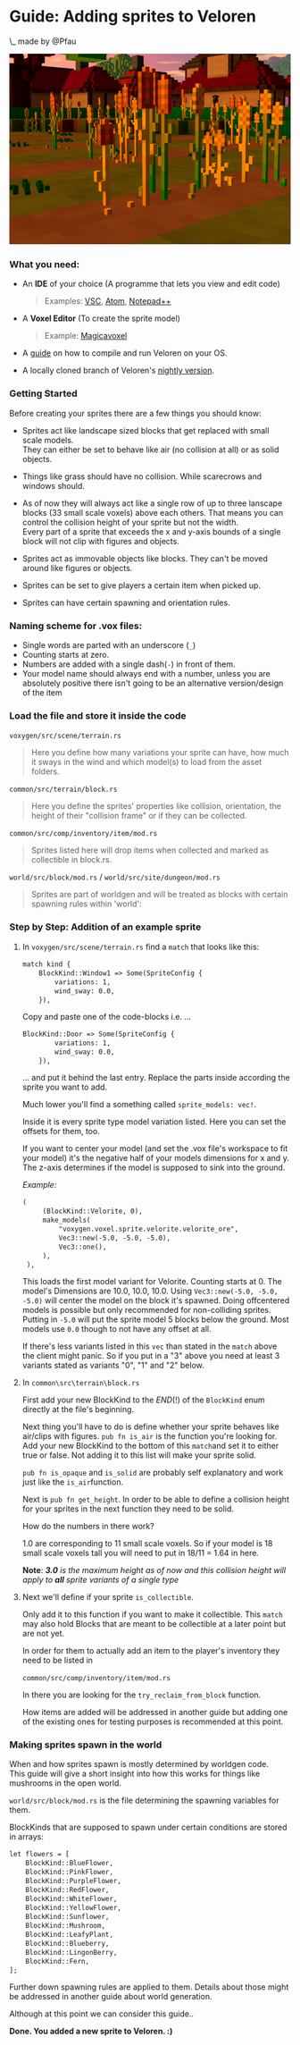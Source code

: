 # Guide: Adding sprites to Veloren

\\\_ made by @Pfau

![Image1](image1.png)

### What you need:

- An **IDE** of your choice (A programme that lets you view and edit code)

  > Examples: [VSC](https://code.visualstudio.com/), [Atom](https://atom.io/), [Notepad++](https://notepad-plus-plus.org/downloads/)

- A **Voxel Editor** (To create the sprite model)

  > Example: [Magicavoxel](https://ephtracy.github.io/)

- A [guide](/contributors/introduction.md) on how to compile and run Veloren on your OS.

- A locally cloned branch of Veloren's [nightly version](https://gitlab.com/veloren/veloren).

### Getting Started

Before creating your sprites there are a few things you should know:

- Sprites act like landscape sized blocks that get replaced with small scale models.<br/>
  They can either be set to behave like air (no collision at all) or as solid objects.

- Things like grass should have no collision. While scarecrows and windows should.

- As of now they will always act like a single row of up to three lanscape blocks (33 small scale voxels) above each others.
  That means you can control the collision height of your sprite but not the width.<br/>
  Every part of a sprite that exceeds the x and y-axis bounds of a single block will not clip with figures and objects.

- Sprites act as immovable objects like blocks. They can't be moved around like figures or objects.<br/>
- Sprites can be set to give players a certain item when picked up.<br/>
- Sprites can have certain spawning and orientation rules.

### Naming scheme for .vox files:

- Single words are parted with an underscore (`_`)
- Counting starts at zero.
- Numbers are added with a single dash(`-`) in front of them.
- Your model name should always end with a number, unless you are absolutely positive there isn't going to be an alternative version/design of the item

### Load the file and store it inside the code

`voxygen/src/scene/terrain.rs`

> Here you define how many variations your sprite can have, how much it sways in the wind and which model(s) to load from the asset folders.

`common/src/terrain/block.rs`

> Here you define the sprites' properties like collision, orientation, the height of their "collision frame" or if they can be collected.

`common/src/comp/inventory/item/mod.rs`

> Sprites listed here will drop items when collected and marked as collectible in block.rs.

`world/src/block/mod.rs` / `world/src/site/dungeon/mod.rs`

> Sprites are part of worldgen and will be treated as blocks with certain spawning rules within 'world':

### Step by Step: Addition of an example sprite

1. In `voxygen/src/scene/terrain.rs` find a `match` that looks like this:

   ```rust,ignore
   match kind {
       BlockKind::Window1 => Some(SpriteConfig {
           variations: 1,
           wind_sway: 0.0,
       }),
   ```

   Copy and paste one of the code-blocks i.e. ...

   ```rust,ignore
   BlockKind::Door => Some(SpriteConfig {
           variations: 1,
           wind_sway: 0.0,
       }),
   ```

   ... and put it behind the last entry.
   Replace the parts inside according the sprite you want to add.

   Much lower you'll find a something called `sprite_models: vec!`.

   Inside it is every sprite type model variation listed. Here you can set the offsets for them, too.

   If you want to center your model (and set the .vox file's workspace to fit your model) it's the negative half of your models dimensions for x and y. The z-axis determines if the model is supposed to sink into the ground.

   _Example:_

   ```rust,ignore
   (
        (BlockKind::Velorite, 0),
        make_models(
            "voxygen.voxel.sprite.velorite.velorite_ore",
            Vec3::new(-5.0, -5.0, -5.0),
            Vec3::one(),
        ),
    ),
   ```

   This loads the first model variant for Velorite. Counting starts at 0.
   The model's Dimensions are 10.0, 10.0, 10.0.
   Using `Vec3::new(-5.0, -5.0, -5.0)`
   will center the model on the block it's spawned. Doing offcentered models is possible but only recommended for non-colliding sprites.
   Putting in `-5.0` will put the sprite model 5 blocks below the ground.
   Most models use `0.0` though to not have any offset at all.

   If there's less variants listed in this `vec` than stated in the `match` above the client might panic.
   So if you put in a "3" above you need at least 3 variants stated as variants "0", "1" and "2" below.

2. In `common\src\terrain\block.rs`

   First add your new BlockKind to the _END_(!) of the `BlockKind` enum directly at the file's beginning.

   Next thing you'll have to do is define whether your sprite behaves like air/clips with figures.
   `pub fn is_air` is the function you're looking for. Add your new BlockKind to the bottom of this `match`and set it to either true or false. Not adding it to this list will make your sprite solid.

   `pub fn is_opaque` and `is_solid` are probably self explanatory and work just like the `is_air`function.

   Next is `pub fn get_height`. In order to be able to define a collision height for your sprites in the next function they need to be solid.

   How do the numbers in there work?

   1.0 are corresponding to 11 small scale voxels.
   So if your model is 18 small scale voxels tall you will need to put in 18/11 = 1.64 in here.

   **Note**: _**3.0** is the maximum height as of now and this collision height will apply to **all** sprite variants of a single type_

3. Next we'll define if your sprite `is_collectible`.

   Only add it to this function if you want to make it collectible. This `match` may also hold Blocks that are meant to be collectible at a later point but are not yet.

   In order for them to actually add an item to the player's inventory they need to be listed in

   `common/src/comp/inventory/item/mod.rs`

   In there you are looking for the `try_reclaim_from_block` function.

   How items are added will be addressed in another guide but adding one of the existing ones for testing purposes is recommended at this point.

### Making sprites spawn in the world

When and how sprites spawn is mostly determined by worldgen code.<br/>
This guide will give a short insight into how this works for things like mushrooms in the open world.

`world/src/block/mod.rs` is the file determining the spawning variables for them.

BlockKinds that are supposed to spawn under certain conditions are stored in arrays:

```rust,ignore
let flowers = [
    BlockKind::BlueFlower,
    BlockKind::PinkFlower,
    BlockKind::PurpleFlower,
    BlockKind::RedFlower,
    BlockKind::WhiteFlower,
    BlockKind::YellowFlower,
    BlockKind::Sunflower,
    BlockKind::Mushroom,
    BlockKind::LeafyPlant,
    BlockKind::Blueberry,
    BlockKind::LingonBerry,
    BlockKind::Fern,
];
```

Further down spawning rules are applied to them.
Details about those might be addressed in another guide about world generation.

Although at this point we can consider this guide..

**Done. You added a new sprite to Veloren. :)**
